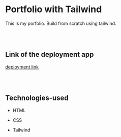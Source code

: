 # Portfolio with Tailwind


This is my porfolio. Build from scratch using tailwind.

<br /><br />

## Link of the deployment app
[deployment link](https://abdelmanaf.github.io/portfolio-tailwind/)

<br /><br />

## Technologies-used


- HTML 

- CSS

- Tailwind
